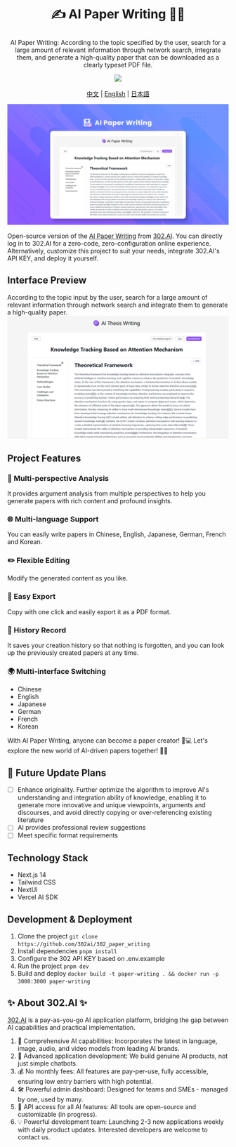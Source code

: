 # <p align="center">✍️ AI Paper Writing 🚀✨</p>

<p align="center">AI Paper Writing: According to the topic specified by the user, search for a large amount of relevant information through network search, integrate them, and generate a high-quality paper that can be downloaded as a clearly typeset PDF file.</p>

<p align="center"><a href="https://302.ai/en/tools/paper/" target="blank"><img src="https://file.302ai.cn/gpt/imgs/github/302_badge.png" /></a></p >

<p align="center"><a href="README_zh.md">中文</a> | <a href="README.md">English</a> | <a href="README_ja.md">日本語</a></p>

![Interface Preview](docs/论文新.png)

Open-source version of the [AI Paper Writing](https://302.ai/en/tools/paper/) from [302.AI](https://302.ai).
You can directly log in to 302.AI for a zero-code, zero-configuration online experience.
Alternatively, customize this project to suit your needs, integrate 302.AI's API KEY, and deploy it yourself.

## Interface Preview
According to the topic input by the user, search for a large amount of relevant information through network search and integrate them to generate a high-quality paper.
![Interface Preview](docs/论文写作2.png)

## Project Features
### 🤖 Multi-perspective Analysis
It provides argument analysis from multiple perspectives to help you generate papers with rich content and profound insights.
### 🌐 Multi-language Support
You can easily write papers in Chinese, English, Japanese, German, French and Korean.
### ✏️ Flexible Editing
Modify the generated content as you like.
### 📄 Easy Export
Copy with one click and easily export it as a PDF format.
### 📜 History Record
It saves your creation history so that nothing is forgotten, and you can look up the previously created papers at any time.
### 🌍 Multi-interface Switching
- Chinese
- English
- Japanese
- German
- French
- Korean

With AI Paper Writing, anyone can become a paper creator! 🎉💻 Let's explore the new world of AI-driven papers together! 🌟🚀

## 🚩 Future Update Plans
- [ ] Enhance originality. Further optimize the algorithm to improve AI's understanding and integration ability of knowledge, enabling it to generate more innovative and unique viewpoints, arguments and discourses, and avoid directly copying or over-referencing existing literature
- [ ] AI provides professional review suggestions
- [ ] Meet specific format requirements

## Technology Stack
- Next.js 14
- Tailwind CSS
- NextUI
- Vercel AI SDK

## Development & Deployment
1. Clone the project `git clone https://github.com/302ai/302_paper_writing`
2. Install dependencies `pnpm install`
3. Configure the 302 API KEY based on .env.example
4. Run the project `pnpm dev`
5. Build and deploy `docker build -t paper-writing . && docker run -p 3000:3000 paper-writing`


## ✨ About 302.AI ✨
[302.AI](https://302.ai) is a pay-as-you-go AI application platform, bridging the gap between AI capabilities and practical implementation.
1. 🧠 Comprehensive AI capabilities: Incorporates the latest in language, image, audio, and video models from leading AI brands.
2. 🚀 Advanced application development: We build genuine AI products, not just simple chatbots.
3. 💰 No monthly fees: All features are pay-per-use, fully accessible, ensuring low entry barriers with high potential.
4. 🛠 Powerful admin dashboard: Designed for teams and SMEs - managed by one, used by many.
5. 🔗 API access for all AI features: All tools are open-source and customizable (in progress).
6. 💡 Powerful development team: Launching 2-3 new applications weekly with daily product updates. Interested developers are welcome to contact us.
